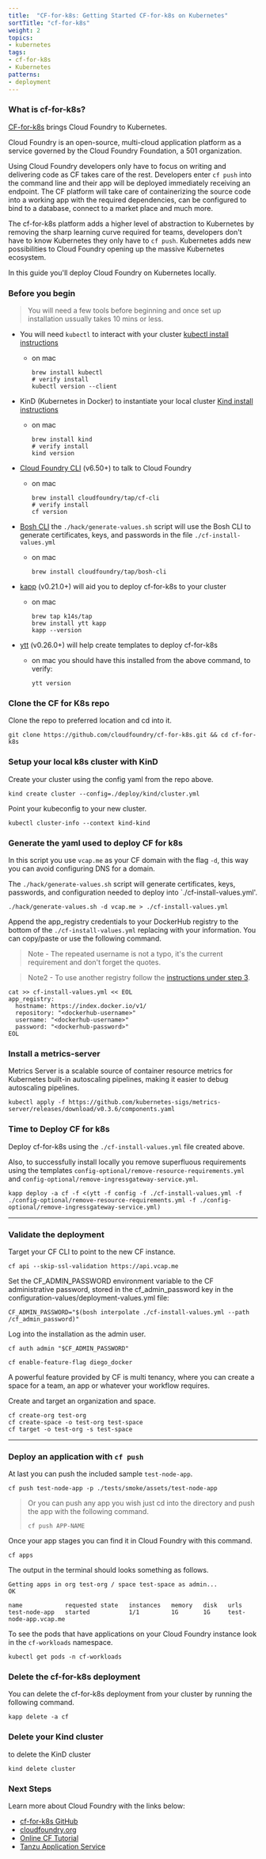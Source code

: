 ```yaml
---
title:  "CF-for-k8s: Getting Started CF-for-k8s on Kubernetes"
sortTitle: "cf-for-k8s"
weight: 2
topics:
- kubernetes
tags:
- cf-for-k8s
- Kubernetes
patterns:
- deployment
---
```



### What is cf-for-k8s?

[CF-for-k8s](https://github.com/cloudfoundry/cf-for-k8s.git) brings Cloud Foundry to Kubernetes. 

Cloud Foundry is an open-source, multi-cloud application platform as a service governed by the Cloud Foundry Foundation, a 501 organization.

Using Cloud Foundry developers only have to focus on writing and delivering code as CF takes care of the rest. Developers enter `cf push` into the command line and their app will be deployed immediately receiving an endpoint. The CF platform will take care of containerizing the source code into a working app with the required dependencies, can be configured to bind to a database, connect to a market place and much more.

The cf-for-k8s platform adds a higher level of abstraction to Kubernetes by removing the sharp learning curve required for teams, developers don't have to know Kubernetes they only have to `cf push`. Kubernetes adds new possibilities to Cloud Foundry opening up the massive Kubernetes ecosystem.

In this guide you'll deploy Cloud Foundry on Kubernetes locally.

### Before you begin

> You will need a few tools before beginning and once set up installation ussually takes 10 mins or less.

- You will need `kubectl` to interact with your cluster [kubectl install instructions](https://kubernetes.io/docs/tasks/tools/install-kubectl/)
    * on mac 
        ```
        brew install kubectl
        # verify install 
        kubectl version --client
        ```
- KinD (Kubernetes in Docker) to instantiate your local cluster [Kind install instructions](https://kind.sigs.k8s.io/docs/user/quick-start/) 
    * on mac 
        ```
        brew install kind
        # verify install 
        kind version
        ```

- [Cloud Foundry CLI](https://docs.cloudfoundry.org/cf-cli/install-go-cli.html) (v6.50+) to talk to Cloud Foundry
    * on mac 
        ```
        brew install cloudfoundry/tap/cf-cli
        # verify install 
        cf version
        ```
- [Bosh CLI](https://bosh.io/docs/cli-v2-install/) the `./hack/generate-values.sh` script will use the Bosh CLI to generate certificates, keys, and passwords in the file `./cf-install-values.yml`
    * on mac
        ```
        brew install cloudfoundry/tap/bosh-cli
        ```

- [kapp](https://k14s.io/#install) (v0.21.0+) will aid you to deploy cf-for-k8s to your cluster
    * on mac 
        ```
        brew tap k14s/tap
        brew install ytt kapp
        kapp --version
        ```

- [ytt](https://k14s.io/#install) (v0.26.0+) will help create templates to deploy cf-for-k8s
    * on mac you should have this installed from the above command, to verify:
        ```
        ytt version
        ```
### Clone the CF for K8s repo

Clone the repo to preferred location and cd into it.
```
git clone https://github.com/cloudfoundry/cf-for-k8s.git && cd cf-for-k8s
```        

### Setup your local k8s cluster with KinD  

Create your cluster using the config yaml from the repo above.
```
kind create cluster --config=./deploy/kind/cluster.yml
```
Point your kubeconfig to your new cluster.
```
kubectl cluster-info --context kind-kind
```

### Generate the yaml used to deploy CF for k8s

In this script you use `vcap.me` as your CF domain with the flag `-d`, this way you can avoid configuring DNS for a domain.

The `./hack/generate-values.sh` script will generate certificates, keys, passwords, and configuration needed to deploy into `./cf-install-values.yml'.
```
./hack/generate-values.sh -d vcap.me > ./cf-install-values.yml
```
Append the app_registry credentials to your DockerHub registry to the bottom of the `./cf-install-values.yml` replacing with your information. You can copy/paste  or use the following command.
> Note - The repeated username is not a typo, it's the current requirement and don't forget the quotes.

> Note2 - To use another registry follow the [instructions under step 3](https://github.com/cloudfoundry/cf-for-k8s/blob/master/docs/deploy.md).

```
cat >> cf-install-values.yml << EOL
app_registry:
  hostname: https://index.docker.io/v1/
  repository: "<dockerhub-username>"
  username: "<dockerhub-username>"
  password: "<dockerhub-password>"
EOL
```

### Install a metrics-server
Metrics Server is a scalable source of container resource metrics for Kubernetes built-in autoscaling pipelines, making it easier to debug autoscaling pipelines.
```
kubectl apply -f https://github.com/kubernetes-sigs/metrics-server/releases/download/v0.3.6/components.yaml
```

### Time to Deploy CF for k8s 

Deploy cf-for-k8s using the `./cf-install-values.yml` file created above. 

Also, to successfully install locally you remove superfluous requirements using the templates `config-optional/remove-resource-requirements.yml` and `config-optional/remove-ingressgateway-service.yml`.
```
kapp deploy -a cf -f <(ytt -f config -f ./cf-install-values.yml -f ./config-optional/remove-resource-requirements.yml -f ./config-optional/remove-ingressgateway-service.yml)
```

---

### Validate the deployment

Target your CF CLI to point to the new CF instance.
```
cf api --skip-ssl-validation https://api.vcap.me
```

Set the CF_ADMIN_PASSWORD environment variable to the CF administrative password, stored in the cf_admin_password key in the configuration-values/deployment-values.yml file:
```
CF_ADMIN_PASSWORD="$(bosh interpolate ./cf-install-values.yml --path /cf_admin_password)"
```

Log into the installation as the admin user.
```
cf auth admin "$CF_ADMIN_PASSWORD"
```

```
cf enable-feature-flag diego_docker
```

A powerful feature provided by CF is multi tenancy, where you can create a space for a team, an app or whatever your workflow requires. 

Create and target an organization and space.
```
cf create-org test-org
cf create-space -o test-org test-space
cf target -o test-org -s test-space
```

---
### Deploy an application with `cf push`

At last you can push the included sample `test-node-app`.
```
cf push test-node-app -p ./tests/smoke/assets/test-node-app
```

> Or you can push any app you wish just cd into the directory and push the app with the following command.
> ```
> cf push APP-NAME
> ```

Once your app stages you can find it in Cloud Foundry with this command.
```
cf apps
```
The output in the terminal should looks something as follows.
```
Getting apps in org test-org / space test-space as admin...
OK

name            requested state   instances   memory   disk   urls
test-node-app   started           1/1         1G       1G     test-node-app.vcap.me
```
To see the pods that have applications on your Cloud Foundry instance look in the `cf-workloads` namespace.
```
kubectl get pods -n cf-workloads
```

### Delete the cf-for-k8s deployment

You can delete the cf-for-k8s deployment from your cluster by running the following command.
```
kapp delete -a cf
```

### Delete your Kind cluster

to delete the KinD cluster
```
kind delete cluster
```

### Next Steps

Learn more about Cloud Foundry with the links below:

- [cf-for-k8s GitHub](https://github.com/cloudfoundry/cf-for-k8s.git)
- [cloudfoundry.org](https://www.cloudfoundry.org/)
- [Online CF Tutorial](https://katacoda.com/cloudfoundry-tutorials/scenarios/trycf)
- [Tanzu Application Service](https://tanzu.vmware.com/application-service)
